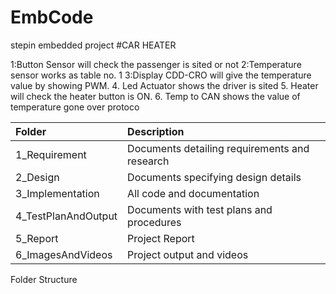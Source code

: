 # EmbCode
stepin embedded project
#CAR HEATER


1:Button Sensor will check the passenger is sited or not
2:Temperature sensor works as table no. 1
3:Display CDD-CRO will give the temperature value by showing PWM.
4. Led Actuator shows the driver is sited
5. Heater will check the heater button is ON.
6. Temp to CAN shows the value of temperature gone over protoco

|**Folder**|**Description**|
| :- | :- |
|1\_Requirement|Documents detailing requirements and research|
|2\_Design|Documents specifying design details|
|3\_Implementation|All code and documentation|
|4\_TestPlanAndOutput|Documents with test plans and procedures|
|5\_Report|Project Report|
|6\_ImagesAndVideos|Project output and videos|
Folder Structure

